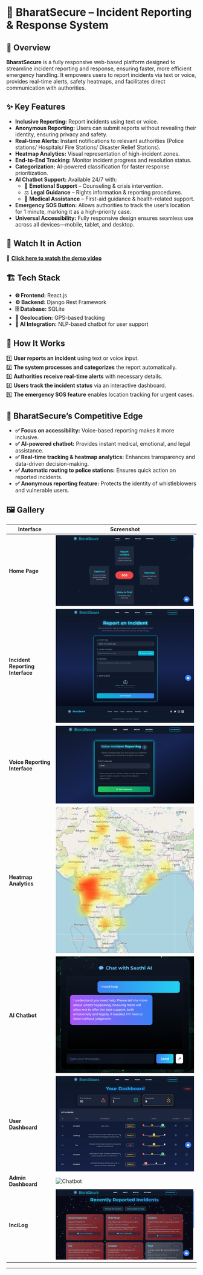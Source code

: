 # 🚨 BharatSecure – Incident Reporting & Response System  

## 📌 Overview  

**BharatSecure** is a fully responsive web-based platform designed to streamline incident reporting and response, ensuring faster, more efficient emergency handling. It empowers users to report incidents via text or voice, provides real-time alerts, safety heatmaps, and facilitates direct communication with authorities.


## ✨ Key Features  

- **Inclusive Reporting:** Report incidents using text or voice.  
- **Anonymous Reporting:** Users can submit reports without revealing their identity, ensuring privacy and safety. 
- **Real-time Alerts:** Instant notifications to relevant authorities (Police stations/ Hospitals/ Fire Stations/ Disaster Relief Stations).  
- **Heatmap Analytics:** Visual representation of high-incident zones.  
- **End-to-End Tracking:** Monitor incident progress and resolution status.  
- **Categorization:** AI-powered classification for faster response prioritization.  
- **AI Chatbot Support:** Available 24/7 with:  
  - 🧠 **Emotional Support** – Counseling & crisis intervention.  
  - ⚖️ **Legal Guidance** – Rights information & reporting procedures.  
  - 🏥 **Medical Assistance** – First-aid guidance & health-related support.  
- **Emergency SOS Button:** Allows authorities to track the user’s location for 1 minute, marking it as a high-priority case.  
- **Universal Accessibility:** Fully responsive design ensures seamless use across all devices—mobile, tablet, and desktop. 

## 🎥 Watch It in Action  
🔗 [**Click here to watch the demo video**](#) 

## 🏗️ Tech Stack  

- **🌐 Frontend:** React.js  
- **⚙️ Backend:** Django Rest Framework
- **🗄️ Database:** SQLite  
- **📍 Geolocation:** GPS-based tracking  
- **🤖 AI Integration:** NLP-based chatbot for user support  

## 🚀 How It Works  

1️⃣ **User reports an incident** using text or voice input.  
2️⃣ **The system processes and categorizes** the report automatically.  
3️⃣ **Authorities receive real-time alerts** with necessary details.  
4️⃣ **Users track the incident status** via an interactive dashboard.  
5️⃣ **The emergency SOS feature** enables location tracking for urgent cases.  

## 🎯 BharatSecure’s Competitive Edge  

- **✅ Focus on accessibility:** Voice-based reporting makes it more inclusive.  
- **✅ AI-powered chatbot:** Provides instant medical, emotional, and legal assistance.  
- **✅ Real-time tracking & heatmap analytics:** Enhances transparency and data-driven decision-making.  
- **✅ Automatic routing to police stations:** Ensures quick action on reported incidents.  
- **✅ Anonymous reporting feature:** Protects the identity of whistleblowers and vulnerable users.  

## 🖼️ Gallery  

| Interface | Screenshot |
|-----------|-----------|
| **Home Page** | ![Home Page](./public/home.png) |
| **Incident Reporting Interface** | ![Reporting Form](./public/reportform.png) |
| **Voice Reporting Interface** | ![Voice Report](./public/voiceReport.png) |
| **Heatmap Analytics** | ![Heatmap](./public/heatmap.png) |
| **AI Chatbot** | ![Chatbot](./public/Chatbot.png) |
| **User Dashboard** | ![User Dashboard](./public/UserDashboard.jpeg) |
| **Admin Dashboard** | ![Chatbot](./public/AdminDashboard.png) |
| **InciLog** | ![Chatbot](./public/InciLog.png) |

---